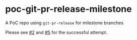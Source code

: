 # poc-git-pr-release-milestone

A PoC repo using `git-pr-release` for milestone branches

Please see [#2](https://github.com/kzok/poc-git-pr-release-milestone/pull/2) and [#5](https://github.com/kzok/poc-git-pr-release-milestone/pull/5) for the successful attempt.
